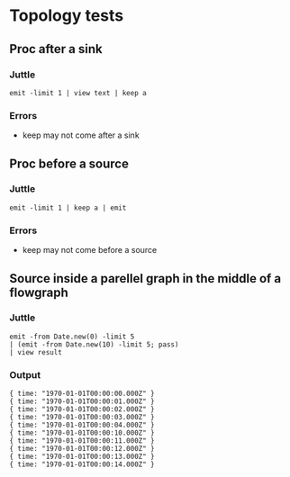 # Topology tests

## Proc after a sink

### Juttle

    emit -limit 1 | view text | keep a

### Errors

   * keep may not come after a sink

## Proc before a source

### Juttle

    emit -limit 1 | keep a | emit

### Errors

   * keep may not come before a source

## Source inside a parellel graph in the middle of a flowgraph

### Juttle

    emit -from Date.new(0) -limit 5
    | (emit -from Date.new(10) -limit 5; pass)
    | view result

### Output

    { time: "1970-01-01T00:00:00.000Z" }
    { time: "1970-01-01T00:00:01.000Z" }
    { time: "1970-01-01T00:00:02.000Z" }
    { time: "1970-01-01T00:00:03.000Z" }
    { time: "1970-01-01T00:00:04.000Z" }
    { time: "1970-01-01T00:00:10.000Z" }
    { time: "1970-01-01T00:00:11.000Z" }
    { time: "1970-01-01T00:00:12.000Z" }
    { time: "1970-01-01T00:00:13.000Z" }
    { time: "1970-01-01T00:00:14.000Z" }
